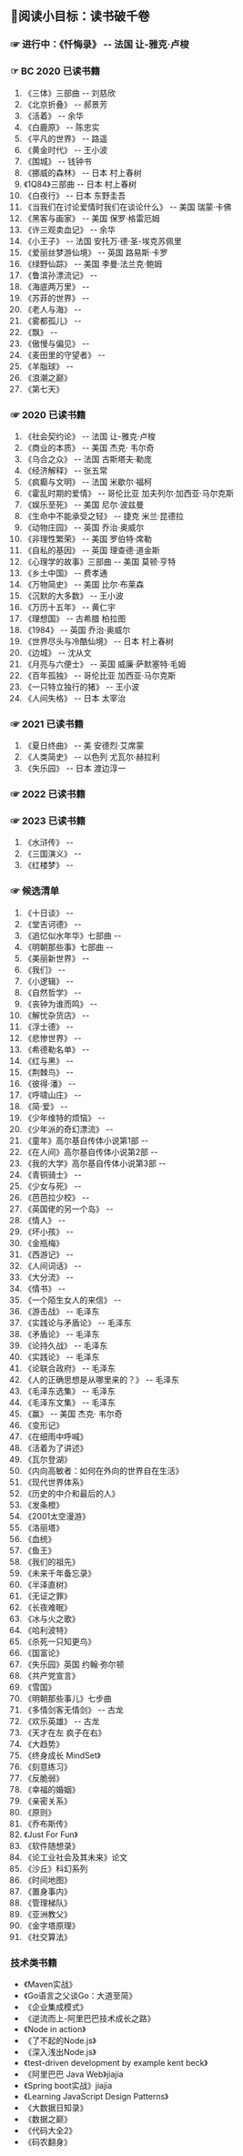 
## 🍖阅读小目标：读书破千卷

### ☞ 进行中：《忏悔录》 -- 法国 让-雅克·卢梭

### ☞ BC 2020 已读书籍

1. 《三体》三部曲 -- 刘慈欣
2. 《北京折叠》 -- 郝景芳
3. 《活着》 -- 余华
4. 《白鹿原》 -- 陈忠实
5. 《平凡的世界》 -- 路遥
6. 《黄金时代》 -- 王小波
7. 《围城》 -- 钱钟书
8. 《挪威的森林》 -- 日本 村上春树
9. 《1Q84》三部曲 -- 日本 村上春树
10. 《白夜行》 -- 日本 东野圭吾
11. 《当我们在讨论爱情时我们在谈论什么》 -- 美国 瑞蒙·卡佛
12. 《黑客与画家》 -- 美国 保罗·格雷厄姆
13. 《许三观卖血记》 -- 余华
14. 《小王子》 -- 法国 安托万·德·圣-埃克苏佩里
15. 《爱丽丝梦游仙境》 -- 英国 路易斯·卡罗
16. 《绿野仙踪》 -- 美国 李曼·法兰克·鲍姆
17. 《鲁滨孙漂流记》 -- 
18. 《海底两万里》 -- 
19. 《苏菲的世界》 -- 
20. 《老人与海》 -- 
21. 《雾都孤儿》 -- 
22. 《飘》 -- 
23. 《傲慢与偏见》 -- 
24. 《麦田里的守望者》 -- 
25. 《羊脂球》 -- 
26. 《浪潮之巅》
27. 《第七天》

### ☞ 2020 已读书籍

1. 《社会契约论》 -- 法国 让-雅克·卢梭
2. 《商业的本质》 -- 美国 杰克· 韦尔奇
3. 《乌合之众》 -- 法国 古斯塔夫·勒庞
4. 《经济解释》 -- 张五常
5. 《疯癫与文明》 -- 法国 米歇尔·福柯
6. 《霍乱时期的爱情》 -- 哥伦比亚 加夫列尔·加西亚·马尔克斯
7. 《娱乐至死》 -- 美国 尼尔·波兹曼
8. 《生命中不能承受之轻》 -- 捷克 米兰·昆德拉
9. 《动物庄园》 -- 英国 乔治·奥威尔
10. 《非理性繁荣》 -- 美国 罗伯特·席勒
11. 《自私的基因》 -- 英国 理查德·道金斯
12. 《心理学的故事》三部曲 -- 美国 莫顿·亨特
13. 《乡土中国》 -- 费孝通
14. 《万物简史》 -- 美国 比尔·布莱森
15. 《沉默的大多数》 -- 王小波
16. 《万历十五年》 -- 黄仁宇
17. 《理想国》 -- 古希腊 柏拉图
18. 《1984》 -- 英国 乔治·奥威尔
19. 《世界尽头与冷酷仙境》 -- 日本 村上春树
20. 《边城》 -- 沈从文
21. 《月亮与六便士》 -- 英国 威廉·萨默塞特·毛姆
22. 《百年孤独》 -- 哥伦比亚 加西亚·马尔克斯
23. 《一只特立独行的猪》 -- 王小波
24. 《人间失格》 -- 日本 太宰治

### ☞ 2021 已读书籍

1. 《夏日终曲》 -- 美 安德烈·艾席蒙
2. 《人类简史》 -- 以色列 尤瓦尔·赫拉利
3. 《失乐园》 -- 日本 渡边淳一

### ☞ 2022 已读书籍

### ☞ 2023 已读书籍




1. 《水浒传》 -- 
2. 《三国演义》 -- 
3. 《红楼梦》 -- 

### ☞ 候选清单

1. 《十日谈》 -- 
2. 《堂吉诃德》 -- 
3. 《追忆似水年华》七部曲 -- 
4. 《明朝那些事》七部曲 -- 
5.  《美丽新世界》 -- 
6.  《我们》 -- 
7.  《小逻辑》 -- 
8.  《自然哲学》 -- 
9.  《丧钟为谁而鸣》 -- 
10. 《解忧杂货店》 -- 
11. 《浮士德》 -- 
12. 《悲惨世界》 -- 
13. 《希德勒名单》 -- 
14. 《红与黑》 -- 
15. 《荆棘鸟》 -- 
16. 《彼得·潘》 -- 
17. 《呼啸山庄》 -- 
18. 《简·爱》 -- 
19. 《少年维特的烦恼》 -- 
20. 《少年派的奇幻漂流》 -- 
21. 《童年》高尔基自传体小说第1部 -- 
22. 《在人间》高尔基自传体小说第2部 -- 
23. 《我的大学》高尔基自传体小说第3部 -- 
24. 《青铜骑士》 -- 
25. 《少女与死》 -- 
26. 《芭芭拉少校》 -- 
27. 《英国佬的另一个岛》 -- 
28. 《情人》 -- 
29. 《坏小孩》 -- 
30. 《金瓶梅》
31. 《西游记》 -- 
32. 《人间词话》 -- 
33. 《大分流》 -- 
34. 《情书》 -- 
35. 《一个陌生女人的来信》 -- 
36. 《游击战》 -- 毛泽东
37. 《实践论与矛盾论》 -- 毛泽东
38. 《矛盾论》 -- 毛泽东
39. 《论持久战》 -- 毛泽东
40. 《实践论》 -- 毛泽东
41. 《论联合政府》 -- 毛泽东
42. 《人的正确思想是从哪里来的？》 -- 毛泽东
43. 《毛泽东选集》 -- 毛泽东
44. 《毛泽东文集》 -- 毛泽东
45. 《赢》 -- 美国 杰克· 韦尔奇
46. 《变形记》
47. 《在细雨中呼喊》
48. 《活着为了讲述》
49. 《瓦尔登湖》
50. 《内向高敏者：如何在外向的世界自在生活》
51. 《现代世界体系》
52. 《历史的中介和最后的人》
53. 《发条橙》
54. 《2001太空漫游》
55. 《洛丽塔》
56. 《血统》
57. 《鱼王》
58. 《我们的祖先》
59. 《未来千年备忘录》
60. 《半泽直树》
61. 《无证之罪》
62. 《长夜难眠》
63. 《冰与火之歌》
64. 《哈利波特》
65. 《杀死一只知更鸟》
66. 《国富论》
67. 《失乐园》英国 约翰·弥尔顿
68. 《共产党宣言》
69. 《雪国》
70. 《明朝那些事儿》七步曲
71. 《多情剑客无情剑》 -- 古龙
72. 《欢乐英雄》 -- 古龙
73. 《天才在左 疯子在右》
74. 《大趋势》
75. 《终身成长 MindSet》
76. 《刻意练习》
77. 《反脆弱》
78. 《幸福的婚姻》
79. 《亲密关系》
80. 《原则》
81. 《乔布斯传》
82. 《Just For Fun》
83. 《软件随想录》
84. 《论工业社会及其未来》论文
85. 《沙丘》科幻系列
86. 《时间地图》
87. 《置身事内》
88. 《管理梯队》
89. 《亚洲教父》
90. 《金字塔原理》
91. 《社交算法》


### 技术类书籍

- 《Maven实战》
- 《Go语言之父谈Go：大道至简》
- 《企业集成模式》
- 《逆流而上-阿里巴巴技术成长之路》
- 《Node in action》
- 《了不起的Node.js》
- 《深入浅出Node.js》
- 《test-driven development by example kent beck》
- 《阿里巴巴 Java Web》jiajia
- 《Spring boot实战》jiajia
- 《Learning JavaScript Design Patterns》
- 《大数据日知录》
- 《数据之巅》
- 《代码大全2》
- 《码农翻身》
